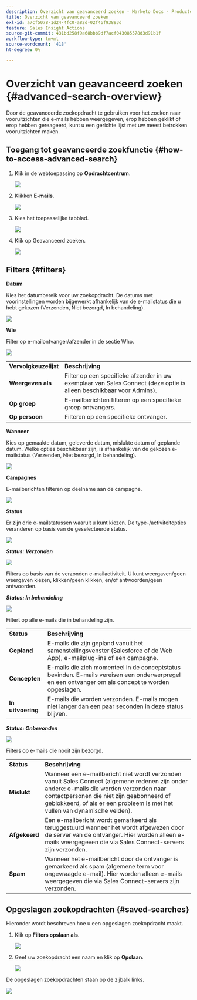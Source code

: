 ```yaml
---
description: Overzicht van geavanceerd zoeken - Marketo Docs - Productdocumentatie
title: Overzicht van geavanceerd zoeken
exl-id: a7cf5078-1d24-4fc0-a82d-02f46f93893d
feature: Sales Insight Actions
source-git-commit: 431bd258f9a68bbb9df7acf043085578d3d91b1f
workflow-type: tm+mt
source-wordcount: '418'
ht-degree: 0%

---
```


# Overzicht van geavanceerd zoeken {#advanced-search-overview}

Door de geavanceerde zoekopdracht te gebruiken voor het zoeken naar vooruitzichten die e-mails hebben weergegeven, erop hebben geklikt of erop hebben gereageerd, kunt u een gerichte lijst met uw meest betrokken vooruitzichten maken.

## Toegang tot geavanceerde zoekfunctie {#how-to-access-advanced-search}

1. Klik in de webtoepassing op **Opdrachtcentrum**.

   ![](assets/advanced-search-overview-1.png)

1. Klikken **E-mails**.

   ![](assets/advanced-search-overview-2.png)

1. Kies het toepasselijke tabblad.

   ![](assets/advanced-search-overview-3.png)

1. Klik op Geavanceerd zoeken.

   ![](assets/advanced-search-overview-4.png)

## Filters {#filters}

**Datum**

Kies het datumbereik voor uw zoekopdracht. De datums met voorinstellingen worden bijgewerkt afhankelijk van de e-mailstatus die u hebt gekozen (Verzenden, Niet bezorgd, In behandeling).

![](assets/advanced-search-overview-5.png)

**Wie**

Filter op e-mailontvanger/afzender in de sectie Who.

![](assets/advanced-search-overview-6.png)

<table>
 <tr>
  <td><strong>Vervolgkeuzelijst</strong></td>
  <td><strong>Beschrijving</strong></td>
 </tr>
 <tr>
  <td><strong>Weergeven als</strong></td>
  <td>Filter op een specifieke afzender in uw exemplaar van Sales Connect (deze optie is alleen beschikbaar voor Admins).</td>
 </tr>
 <tr>
  <td><strong>Op groep</strong></td>
  <td>E-mailberichten filteren op een specifieke groep ontvangers.</td>
 </tr>
 <tr>
  <td><strong>Op persoon</strong></td>
  <td>Filteren op een specifieke ontvanger.</td>
 </tr>
</table>

**Wanneer**

Kies op gemaakte datum, geleverde datum, mislukte datum of geplande datum. Welke opties beschikbaar zijn, is afhankelijk van de gekozen e-mailstatus (Verzenden, Niet bezorgd, In behandeling).

![](assets/advanced-search-overview-7.png)

**Campagnes**

E-mailberichten filteren op deelname aan de campagne.

![](assets/advanced-search-overview-8.png)

**Status**

Er zijn drie e-mailstatussen waaruit u kunt kiezen. De type-/activiteitopties veranderen op basis van de geselecteerde status.

![](assets/advanced-search-overview-9.png)

_**Status: Verzonden**_

![](assets/advanced-search-overview-10.png)

Filters op basis van de verzonden e-mailactiviteit. U kunt weergaven/geen weergaven kiezen, klikken/geen klikken, en/of antwoorden/geen antwoorden.

_**Status: In behandeling**_

![](assets/advanced-search-overview-11.png)

Filtert op alle e-mails die in behandeling zijn.

<table>
 <tr>
  <td><strong>Status</strong></td>
  <td><strong>Beschrijving</strong></td>
 </tr>
 <tr>
  <td><strong>Gepland</strong></td>
  <td>E-mails die zijn gepland vanuit het samenstellingsvenster (Salesforce of de Web App), e-mailplug-ins of een campagne.</td>
 </tr>
 <tr>
  <td><strong>Concepten</strong></td>
  <td>E-mails die zich momenteel in de conceptstatus bevinden. E-mails vereisen een onderwerpregel en een ontvanger om als concept te worden opgeslagen.</td>
 </tr>
 <tr>
  <td><strong>In uitvoering</strong></td>
  <td>E-mails die worden verzonden. E-mails mogen niet langer dan een paar seconden in deze status blijven.</td>
 </tr>
</table>

_**Status: Onbevonden**_

![](assets/advanced-search-overview-12.png)

Filters op e-mails die nooit zijn bezorgd.

<table>
 <tr>
  <td><strong>Status</strong></td>
  <td><strong>Beschrijving</strong></td>
 </tr>
 <tr>
  <td><strong>Mislukt</strong></td>
  <td>Wanneer een e-mailbericht niet wordt verzonden vanuit Sales Connect (algemene redenen zijn onder andere: e-mails die worden verzonden naar contactpersonen die niet zijn geabonneerd of geblokkeerd, of als er een probleem is met het vullen van dynamische velden).</td>
 </tr>
 <tr>
  <td><strong>Afgekeerd</strong></td>
  <td>Een e-mailbericht wordt gemarkeerd als teruggestuurd wanneer het wordt afgewezen door de server van de ontvanger. Hier worden alleen e-mails weergegeven die via Sales Connect-servers zijn verzonden.</td>
 </tr>
 <tr>
  <td><strong>Spam</strong></td>
  <td>Wanneer het e-mailbericht door de ontvanger is gemarkeerd als spam (algemene term voor ongevraagde e-mail). Hier worden alleen e-mails weergegeven die via Sales Connect-servers zijn verzonden.</td>
 </tr>
</table>

## Opgeslagen zoekopdrachten {#saved-searches}

Hieronder wordt beschreven hoe u een opgeslagen zoekopdracht maakt.

1. Klik op **Filters opslaan als**.

   ![](assets/advanced-search-overview-13.png)

1. Geef uw zoekopdracht een naam en klik op **Opslaan**.

   ![](assets/advanced-search-overview-14.png)

De opgeslagen zoekopdrachten staan op de zijbalk links.

![](assets/advanced-search-overview-15.png)
